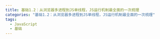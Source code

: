 ```yaml
---
title: 基础1.2：从浏览器多进程到JS单线程，JS运行机制最全面的一次梳理
categories: "基础1.2：从浏览器多进程到JS单线程，JS运行机制最全面的一次梳理"
tags:
  - JavaScript
  - 基础
---
```

